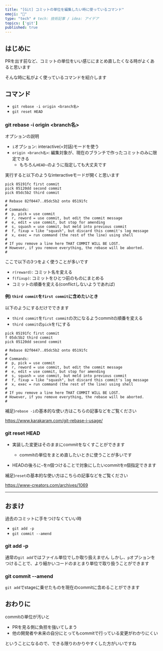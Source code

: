 ```yaml
---
title: "[Git] コミットの単位を編集したい時に使っているコマンド"
emoji: "🧹"
type: "tech" # tech: 技術記事 / idea: アイデア
topics: ['git']
published: true
---
```


## はじめに

PRを出す前など、コミットの単位をいい感じにまとめ直したくなる時がよくあると思います

そんな時に私がよく使っているコマンドを紹介します

## コマンド

- `git rebase -i origin <branch名>`
- `git reset HEAD`

### git rebase -i origin <branch名>

オプションの説明
- `i`オプション: interactive(=対話)モードを使う
- `origin <branch名>`: 編集対象が、現在のブランチで作ったコミットのみに限定できる
  - もちろん`HEAD~`のように指定しても大丈夫です

実行すると以下のようなinteractiveモードが開くと思います

```sh:interactiveモード
pick 05191fc first commit
pick 05120dd second commit
pick 05dc5b2 third commit

# Rebase 82f0447..05dc5b2 onto 05191fc
#
# Commands:
#  p, pick = use commit
#  r, reword = use commit, but edit the commit message
#  e, edit = use commit, but stop for amending
#  s, squash = use commit, but meld into previous commit
#  f, fixup = like "squash", but discard this commit's log message
#  x, exec = run command (the rest of the line) using shell
#
# If you remove a line here THAT COMMIT WILL BE LOST.
# However, if you remove everything, the rebase will be aborted.
#
```

ここで以下の3つをよく使うことが多いです

- `r(reward)`: コミット名を変える
- `f(fixup)`: コミットをひとつ前のものにまとめる
- コミットの順番を変える(conflictしないようであれば)

#### 例) `third commit`を`first commit`に含めたいとき

以下のようにするだけでできます

- `third commit`を`first commit`の次になるようcommitの順番を変える
- `third commit`の`pick`を`f`にする

```sh:interactiveモード
pick 05191fc first commit
f 05dc5b2 third commit
pick 05120dd second commit

# Rebase 82f0447..05dc5b2 onto 05191fc
#
# Commands:
#  p, pick = use commit
#  r, reword = use commit, but edit the commit message
#  e, edit = use commit, but stop for amending
#  s, squash = use commit, but meld into previous commit
#  f, fixup = like "squash", but discard this commit's log message
#  x, exec = run command (the rest of the line) using shell
#
# If you remove a line here THAT COMMIT WILL BE LOST.
# However, if you remove everything, the rebase will be aborted.
#
```

補足)`rebase -i`の基本的な使い方はこちらの記事などをご覧ください

https://www.karakaram.com/git-rebase-i-usage/

### git reset HEAD

- 実装した変更はそのままにcommitをなくすことができます
  - commitの単位をまとめ直したいときに使うことが多いです

- HEADの後ろに`~`をn個つけることで対象にしたいcommitをn個指定できます

補足)`reset`の基本的な使い方はこちらの記事などをご覧ください

https://www-creators.com/archives/1069

---

## おまけ

過去のコミットに手をつけなくていい時

- `git add -p`
- `git commit --amend`

### git add -p

通常の`git add`ではファイル単位でしか取り扱えません
しかし、`p`オプションをつけることで、より細かいコードのまとまり単位で取り扱うことができます

### git commit --amend

`git add`でstageに乗せたものを現在のcommitに含めることができます

## おわりに

commitの単位が汚いと
- PRを見る側に負担を強いてしまう
- 他の開発者や未来の自分にとってもcommitで行っている変更がわかりにくい

ということになるので、できる限りわかりやすくした方がいいですね

